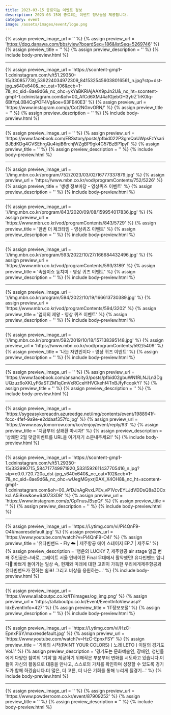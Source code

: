 ```yaml
---
title: 2023-03-15 종료되는 이벤트 정보
description: 2023-03-15에 종료되는 이벤트 정보들을 제공합니다.
category: event
image: /assets/images/event/logo.png
---
```

{% assign preview_image_url = '' %}
{% assign preview_url = 'https://dpg.danawa.com/bbs/view?boardSeq=186&listSeq=5269746' %}
{% assign preview_title = '' %}
{% assign preview_description = '' %}
{% include body-preview.html %}
<hr>{% assign preview_image_url = 'https://scontent-gmp1-1.cdninstagram.com/v/t51.29350-15/330857730_539224034972309_8415325456038016561_n.jpg?stp=dst-jpg_s640x640&amp;_nc_cat=106&amp;ccb=1-7&amp;_nc_sid=8ae9d6&amp;_nc_ohc=ykYaBKRlAjAAX9pJn2U&amp;_nc_ht=scontent-gmp1-1.cdninstagram.com&amp;oh=00_AfCd6XMJ4afGjebGH3ytrZTrK0Iq-6BtYpL0B4CqPOF4Vg&amp;oe=63FE40E3' %}
{% assign preview_url = 'https://www.instagram.com/p/Cot2NGnvORN/' %}
{% assign preview_title = '' %}
{% assign preview_description = '' %}
{% include body-preview.html %}
<hr>{% assign preview_image_url = '' %}
{% assign preview_url = 'https://www.facebook.com/EBSstory/posts/pfbid022P3gmQaUWpsFzYsariBJEdKDg4GVSEhrgQu4iqiB6rchjWZgBP9gk4G57BzBP1pyl' %}
{% assign preview_title = '' %}
{% assign preview_description = '' %}
{% include body-preview.html %}
<hr>{% assign preview_image_url = '//img.mbn.co.kr/program/752/2023/03/02/16777337879.jpg' %}
{% assign preview_url = 'https://www.mbn.co.kr/vod/programContents/752/5226' %}
{% assign preview_title = '생생 정보마당 - 영상퀴즈 이벤트' %}
{% assign preview_description = '' %}
{% include body-preview.html %}
<hr>{% assign preview_image_url = '//img.mbn.co.kr/program/843/2020/09/08/159954017836.jpg' %}
{% assign preview_url = 'https://www.mbn.co.kr/vod/programContents/843/5729' %}
{% assign preview_title = '한번 더 체크타임 - 영상퀴즈 이벤트' %}
{% assign preview_description = '' %}
{% include body-preview.html %}
<hr>{% assign preview_image_url = '//img.mbn.co.kr/program/593/2022/10/27/166684432496.jpg' %}
{% assign preview_url = 'https://www.mbn.co.kr/vod/programContents/593/3189' %}
{% assign preview_title = '속풀이쇼 동치미 - 영상 퀴즈 이벤트' %}
{% assign preview_description = '' %}
{% include body-preview.html %}
<hr>{% assign preview_image_url = '//img.mbn.co.kr/program/594/2022/10/19/166613730389.jpg' %}
{% assign preview_url = 'https://www.mbn.co.kr/vod/programContents/594/3202' %}
{% assign preview_title = '엄지의 제왕 - 영상 퀴즈 이벤트' %}
{% assign preview_description = '' %}
{% include body-preview.html %}
<hr>{% assign preview_image_url = '//img.mbn.co.kr/program/592/2019/10/18/157138395148.jpg' %}
{% assign preview_url = 'https://www.mbn.co.kr/vod/programContents/592/5409' %}
{% assign preview_title = '나는 자연인이다 - 영상 퀴즈 이벤트' %}
{% assign preview_description = '' %}
{% include body-preview.html %}
<hr>{% assign preview_image_url = '' %}
{% assign preview_url = 'https://www.facebook.com/ansancity3/posts/pfbid02gbuWN1RLNJLn3DgUQzuz6oXKLyF6aSTZM1qCmVxRCceHHVCkehf4TnBJfyFcopkYl' %}
{% assign preview_title = '' %}
{% assign preview_description = '' %}
{% include body-preview.html %}
<hr>{% assign preview_image_url = 'https://sygeasykoreacdn.azureedge.net/img/contents/event/1988941f-fccc-4fef-9a9e-e2ddaaf357fc.jpg' %}
{% assign preview_url = 'https://www.easytomorrow.com/kor/enjoy/event/reply/93' %}
{% assign preview_title = '지금부터 상쾌환 마시자!' %}
{% assign preview_description = '상쾌환 2월 댓글이벤트를 URL을 여기저기 소문내주세요!' %}
{% include body-preview.html %}
<hr>{% assign preview_image_url = 'https://scontent-gmp1-1.cdninstagram.com/v/t51.29350-15/333990715_584717749971920_5331592611437705416_n.jpg?stp=c0.0.720.720a_dst-jpg_s640x640&amp;_nc_cat=102&amp;ccb=1-7&amp;_nc_sid=8ae9d6&amp;_nc_ohc=wUegMGyxrj0AX_X4OH8&amp;_nc_ht=scontent-gmp1-1.cdninstagram.com&amp;oh=00_AfDJnAgRvxLPEv_vP1VcvEYLJdVDDsQ8a3DCxkcLA5iBxw&amp;oe=640733DB' %}
{% assign preview_url = 'https://www.instagram.com/p/CpTnusJBspQ/' %}
{% assign preview_title = '' %}
{% assign preview_description = '' %}
{% include body-preview.html %}
<hr>{% assign preview_image_url = 'https://i.ytimg.com/vi/Pi4QnF9-O4I/maxresdefault.jpg' %}
{% assign preview_url = 'https://www.youtube.com/watch?v=Pi4QnF9-O4I' %}
{% assign preview_title = '유다빈밴드 - Fly ☁️ | 제주항공 에어 스테이지 EP.7 | 제주도' %}
{% assign preview_description = '행운의 LUCKY 7, 제주항공 air stage 일곱 번째 주인공은~!바로, 그레이트 서울 인베이전 Final 무대에서 활약했던! 유다빈밴드 입니다🫢!바쁘게 돌아가는 일상 속, 현재와 미래에 대한 고민이 가득한 우리에게제주항공과 유다빈밴드가 전하는 쉼표! 그리고 비상을 응원하는...' %}
{% include body-preview.html %}
<hr>{% assign preview_image_url = 'https://www.allaboutpc.co.kr/IT/images/og_img.png' %}
{% assign preview_url = 'https://allaboutpc.co.kr/Event/EventInfoView.asp?IdxEventInfo=427' %}
{% assign preview_title = 'IT정보포털' %}
{% assign preview_description = '' %}
{% include body-preview.html %}
<hr>{% assign preview_image_url = 'https://i.ytimg.com/vi/HzC-EpnxFSY/maxresdefault.jpg' %}
{% assign preview_url = 'https://www.youtube.com/watch?v=HzC-EpnxFSY' %}
{% assign preview_title = '기회의 시작(PAINT YOUR COLORS)ㅣ노래 LETOㅣ이달의 경기도 Vol.1' %}
{% assign preview_description = '경기도는 문화예술인, 장애인, 청년들에게 다양한 참여의 &#39;기회&#39;를 제공하기 위해작은 부분부터 변화를 시도하고 있습니다.이들이 자신의 활동으로 대중을 만나고, 스스로의 가치를 확인하며 성장할 수 있도록 경기도가 함께 하겠습니다.더 많은, 더 고른, 더 나은 기회를 통해 누리게 될경기...' %}
{% include body-preview.html %}
<hr>{% assign preview_image_url = '' %}
{% assign preview_url = 'https://www.powderroom.co.kr/event/87909252' %}
{% assign preview_title = '' %}
{% assign preview_description = '' %}
{% include body-preview.html %}